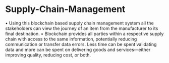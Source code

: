 # Supply-Chain-Management
•	Using this blockchain based supply chain management system all the stakeholders can view the journey of an item from the manufacturer to its final destination.
•	Blockchain provides all parties within a respective supply chain with access to the same information, potentially reducing communication or transfer data errors. Less time can be spent validating data and more can be spent on delivering goods and services—either improving quality, reducing cost, or both.

